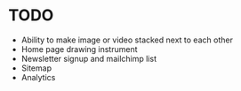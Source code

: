 # TODO

- Ability to make image or video stacked next to each other
- Home page drawing instrument
- Newsletter signup and mailchimp list
- Sitemap
- Analytics

